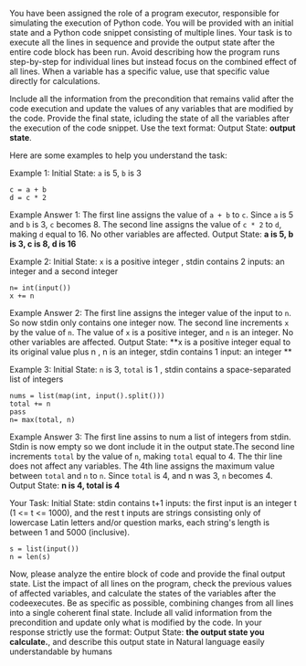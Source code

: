 
You have been assigned the role of a program executor, responsible for simulating the execution of Python code. You will be provided with an initial state and a Python code snippet consisting of multiple lines. Your task is to execute all the lines in sequence and provide the output state after the entire code block has been run. Avoid describing how the program runs step-by-step for individual lines but instead focus on the combined effect of all lines. When a variable has a specific value, use that specific value directly for calculations.  

Include all the information from the precondition that remains valid after the code execution and update the values of any variables that are modified by the code. Provide the final state, icluding the state of all the variables after the execution of the code snippet. Use the text format: Output State: **output state**.

Here are some examples to help you understand the task:

Example 1:
Initial State: `a` is 5, `b` is 3
```
c = a + b
d = c * 2
```

Example Answer 1:
The first line assigns the value of `a + b` to `c`. Since `a` is 5 and `b` is 3, `c` becomes 8. The second line assigns the value of `c * 2` to `d`, making `d` equal to 16. No other variables are affected. 
Output State: **a is 5, b is 3, c is 8, d is 16**

Example 2:
Initial State: `x` is a positive integer , stdin contains 2 inputs: an integer and a second integer
```
n= int(input())
x += n
```

Example Answer 2:
The first line assigns the integer value of the input to `n`. So now stdin only contains one integer now. The second line increments `x` by the value of `n`. The value of `x` is a positive integer, and `n` is an integer. No other variables are affected.
Output State: **x is a positive integer equal to its original value plus n , n is an integer, stdin contains 1 input: an integer **

Example 3:
Initial State: `n` is 3, `total` is 1 , stdin contains a space-separated list of integers
```
nums = list(map(int, input().split()))
total += n
pass
n= max(total, n)
```

Example Answer 3:
The first line assins to num a list of integers from stdin. Stdin is now empty so we dont include it in the output state.The second line increments `total` by the value of `n`, making `total` equal to 4. The thir line does not affect any variables. The 4th line assigns the maximum value between `total` and `n` to `n`. Since `total` is 4, and n was 3, `n` becomes 4.
Output State: **n is 4, total is 4**

Your Task:
Initial State: stdin contains t+1 inputs: the first input is an integer t (1 <= t <= 1000), and the rest t inputs are strings consisting only of lowercase Latin letters and/or question marks, each string's length is between 1 and 5000 (inclusive).
```
s = list(input())
n = len(s)

```
Now, please analyze the entire block of code and provide the final output state. List the impact of all lines on the program, check the previous values of affected variables, and calculate the states of the variables after the codeexecutes. Be as specific as possible, combining changes from all lines into a single coherent final state. Include all valid information from the precondition and update only what is modified by the code.
In your response strictly use the format: Output State: **the output state you calculate.**, and describe this output state in Natural language easily understandable by humans
